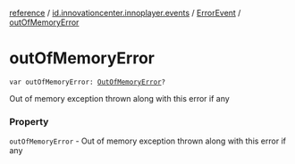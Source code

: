 [reference](../../index.md) / [id.innovationcenter.innoplayer.events](../index.md) / [ErrorEvent](index.md) / [outOfMemoryError](./out-of-memory-error.md)

# outOfMemoryError

`var outOfMemoryError: `[`OutOfMemoryError`](https://developer.android.com/reference/java/lang/OutOfMemoryError.html)`?`

Out of memory exception thrown along with this error if any

### Property

`outOfMemoryError` - Out of memory exception thrown along with this error if any